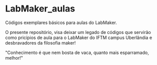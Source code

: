 # LabMaker_aulas
 Códigos exemplares básicos para aulas do LabMaker. 

 O presente repositório, visa deixar um legado de códigos que servirão como pricípios de aula para o LabMaker do IFTM campus Uberlândia e desbravadores da filosofia maker!

 "Conhecimento é que nem bosta de vaca, quanto mais esparramado, melhor!"